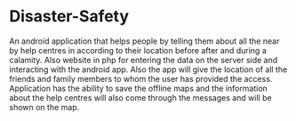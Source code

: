 # Disaster-Safety
An android application that helps people by telling them about all the near by help centres in according to their location before after and during a calamity. Also website in php for entering the data on the server side and interacting with the android app. Also the app will give the location of all the friends and family members to whom the user has provided the access.  Application has the ability to save the offline maps  and the information about the help centres will also come through the messages and will be shown on the map.
